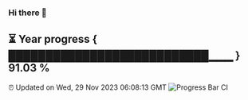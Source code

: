 ### Hi there 👋
⏳ Year progress { ███████████████████████████▁▁▁ } 91.03 %
---
⏰ Updated on Wed, 29 Nov 2023 06:08:13 GMT
![Progress Bar CI](https://github.com/Moyi321/Moyi321/workflows/Progress%20Bar%20CI/badge.svg)
